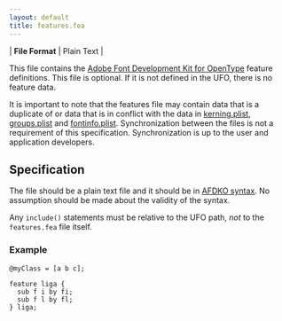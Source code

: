 ```yaml
---
layout: default
title: features.fea
---
```


| **File Format** | Plain Text |

This file contains the [Adobe Font Development Kit for OpenType] feature definitions. This file is optional. If it is not defined in the UFO, there is no feature data.

It is important to note that the features file may contain data that is a duplicate of or data that is in conflict with the data in [kerning.plist], [groups.plist] and [fontinfo.plist]. Synchronization between the files is not a requirement of this specification. Synchronization is up to the user and application developers.

## Specification

The file should be a plain text file and it should be in [AFDKO syntax]. No assumption should be made about the validity of the syntax.

Any `include()` statements must be relative to the UFO path, _not_ to the `features.fea` file itself.

### Example

```fea
@myClass = [a b c];

feature liga {
  sub f i by fi;
  sub f l by fl;
} liga;
```


  [Adobe Font Development Kit for OpenType]: http://www.adobe.com/devnet/opentype/afdko/
  [AFDKO syntax]: http://www.adobe.com/devnet/opentype/afdko/topic_feature_file_syntax.html
  [kerning.plist]: ../kerning.html
  [groups.plist]: ../groups.html
  [fontinfo.plist]: ../fontinfo.html